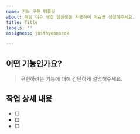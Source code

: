 ```yaml
---
name: 기능 구현 템플릿
about: 해당 이슈 생성 템플릿을 사용하여 이슈를 생성해주세요.
title: Title
labels: ''
assignees: justhyeonseok

---
```


## 어떤 기능인가요?
> 구현하려는 기능에 대해 간단하게 설명해주세요.

## 작업 상세 내용
- [ ]
- [ ]
- [ ]
